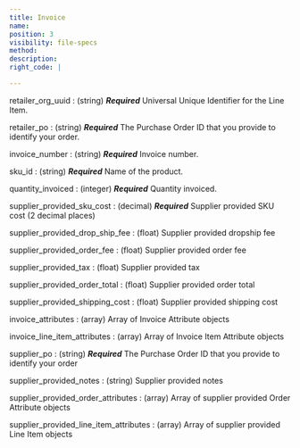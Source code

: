 ```yaml
---
title: Invoice
name:
position: 3
visibility: file-specs
method:
description:
right_code: |

---
```

retailer_org_uuid
: (string) ***Required*** Universal Unique Identifier for the Line Item.

retailer_po
: (string) ***Required*** The Purchase Order ID that you provide to identify your order.

invoice_number
: (string) ***Required*** Invoice number.

sku_id
: (string) ***Required*** Name of the product.

quantity_invoiced
: (integer) ***Required*** Quantity invoiced.

supplier_provided_sku_cost
: (decimal) ***Required*** Supplier provided SKU cost (2 decimal places)

supplier_provided_drop_ship_fee
: (float) Supplier provided dropship fee

supplier_provided_order_fee
: (float) Supplier provided order fee

supplier_provided_tax
: (float) Supplier provided tax

supplier_provided_order_total
: (float) Supplier provided order total

supplier_provided_shipping_cost
: (float) Supplier provided shipping cost

invoice_attributes
: (array) Array of Invoice Attribute objects

invoice_line_item_attributes
: (array) Array of Invoice Item Attribute objects

supplier_po
: (string) ***Required*** The Purchase Order ID that you provide to identify your order

supplier_provided_notes
: (string) Supplier provided notes

supplier_provided_order_attributes
: (array) Array of supplier provided Order Attribute objects

supplier_provided_line_item_attributes
: (array) Array of supplier provided Line Item objects
